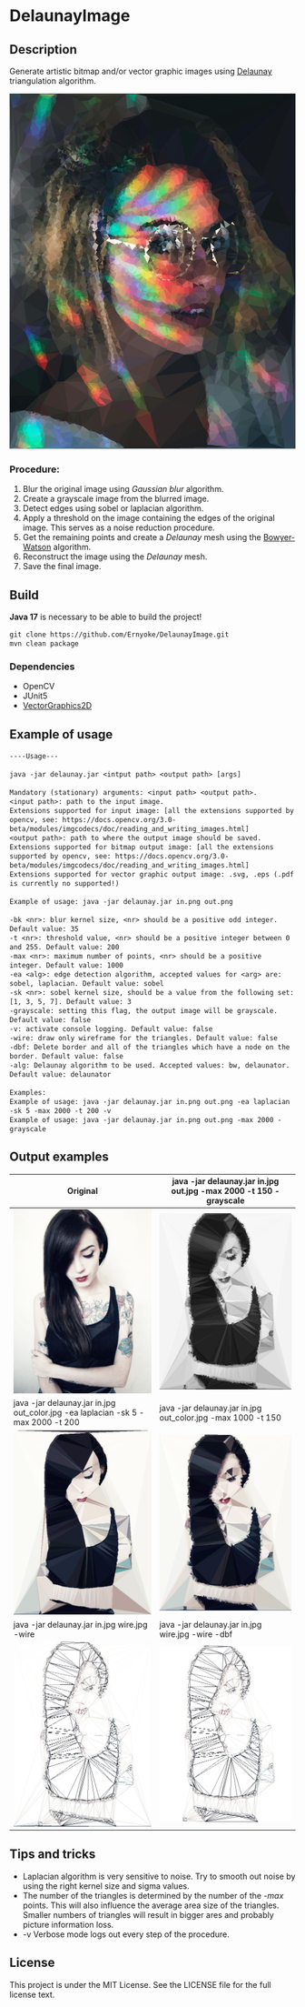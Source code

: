 # DelaunayImage

## Description

Generate artistic bitmap and/or vector graphic images using [Delaunay](https://en.wikipedia.org/wiki/Delaunay_triangulation) triangulation algorithm.

![alt text](res/img3_out.jpg "Big")

### Procedure:

1. Blur the original image using *Gaussian blur* algorithm.
2. Create a grayscale image from the blurred image.
3. Detect edges  using sobel or laplacian algorithm.
4. Apply a threshold on the image containing the edges of the original image. This serves as a noise reduction procedure.
5. Get the remaining points and create a *Delaunay* mesh using the [Bowyer-Watson](https://en.wikipedia.org/wiki/Bowyer%E2%80%93Watson_algorithm) algorithm.
6. Reconstruct the image using the *Delaunay* mesh.
7. Save the final image.

## Build

**Java 17** is necessary to be able to build the project!

```
git clone https://github.com/Ernyoke/DelaunayImage.git
mvn clean package
```

### Dependencies

* OpenCV
* JUnit5
* [VectorGraphics2D](https://github.com/eseifert/vectorgraphics2d)

## Example of usage

```
----Usage---

java -jar delaunay.jar <intput path> <output path> [args]

Mandatory (stationary) arguments: <input path> <output path>.
<input path>: path to the input image.
Extensions supported for input image: [all the extensions supported by opencv, see: https://docs.opencv.org/3.0-beta/modules/imgcodecs/doc/reading_and_writing_images.html]
<output path>: path to where the output image should be saved.
Extensions supported for bitmap output image: [all the extensions supported by opencv, see: https://docs.opencv.org/3.0-beta/modules/imgcodecs/doc/reading_and_writing_images.html]
Extensions supported for vector graphic output image: .svg, .eps (.pdf is currently no supported!)

Example of usage: java -jar delaunay.jar in.png out.png

-bk <nr>: blur kernel size, <nr> should be a positive odd integer. Default value: 35
-t <nr>: threshold value, <nr> should be a positive integer between 0 and 255. Default value: 200
-max <nr>: maximum number of points, <nr> should be a positive integer. Default value: 1000
-ea <alg>: edge detection algorithm, accepted values for <arg> are: sobel, laplacian. Default value: sobel
-sk <nr>: sobel kernel size, should be a value from the following set: [1, 3, 5, 7]. Default value: 3
-grayscale: setting this flag, the output image will be grayscale. Default value: false
-v: activate console logging. Default value: false
-wire: draw only wireframe for the triangles. Default value: false
-dbf: Delete border and all of the triangles which have a node on the border. Default value: false
-alg: Delaunay algorithm to be used. Accepted values: bw, delaunator. Default value: delaunator

Examples:
Example of usage: java -jar delaunay.jar in.png out.png -ea laplacian -sk 5 -max 2000 -t 200 -v
Example of usage: java -jar delaunay.jar in.png out.png -max 2000 -grayscale
```

## Output examples

| Original                                                                         | java -jar delaunay.jar in.jpg out.jpg -max 2000 -t 150 -grayscale |
|----------------------------------------------------------------------------------|-------------------------------------------------------------------|
| ![alt text](res/img1.jpg "Original")                                             | ![alt text](res/img_out_gray.jpg "gray")                          |
| java -jar delaunay.jar in.jpg out_color.jpg -ea laplacian -sk 5 -max 2000 -t 200 | java -jar delaunay.jar in.jpg out_color.jpg -max 1000 -t 150      |
| ![alt text](res/img_lap_out_color.jpg "laplacian")                               | ![alt text](res/img_out_color.jpg "sobel")                        |
| java -jar delaunay.jar in.jpg wire.jpg -wire                                     | java -jar delaunay.jar in.jpg wire.jpg -wire -dbf                 |
| ![alt text](res/wire.jpg "wireframe")                                            | ![alt text](res/wire_dbf.jpg "wireframe_dbf")                     |

## Tips and tricks

* Laplacian algorithm is very sensitive to noise. Try to smooth out noise by using the right kernel size and sigma values.
* The number of the triangles is determined by the number of the *-max* points. This will also influence the average area size of the triangles.
Smaller numbers of triangles will result in bigger ares and probably picture information loss.
* -v Verbose mode logs out every step of the procedure.

## License

This project is under the MIT License. See the LICENSE file for the full license text.
